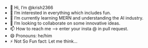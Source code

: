 - 👋 Hi, I’m @krish2366
- 👀 I’m interested in everything which includes fun.
- 🌱 I’m currently learning MERN and understanding the AI industry.
- 💞️ I’m looking to collaborate on some innovative ideas.
- 📫 How to reach me --> enter your insta @ in pull request.
- 😄 Pronouns: he/him
- ⚡ Not So Fun fact: Let me think...

<!---
krish2366/krish2366 is a ✨ special ✨ repository because its `README.md` (this file) appears on your GitHub profile.
You can click the Preview link to take a look at your changes.
--->
